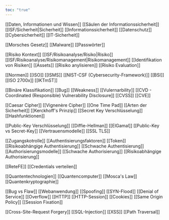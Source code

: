 ```yaml
---
toc: "true"
---
```

[[Daten, Informationen und Wissen]]
[[Säulen der Informationssicherheit]]
[[ISF/Sicherheit|Sicherheit]]
[[Informationssicherheit]]
[[Datenschutz]]
[[Cybersicherheit]]
[[IT-Sicherheit]]

[[Morsches Gesetz]]
[[Malware]]
[[Passwörter]]

[[Risiko Kontext]]
[[ISF/Risikoanalyse/Risiko|Risiko]]
[[ISF/Risikoanalyse/Risikomanagement|Risikomanagement]]
[[Identifikation von Risiken]]
[[Assets]]
[[Risiko anylisieren]]
[[Risiko Evaluation]]

[[Normen]]
[[ISO]]
[[ISMS]]
[[NIST-CSF (Cybersecurity-Framework)]]
[[BSI]]
[[ISO 2700x]]
[[IKTmST]]

[[Binäre Klassifikation]]
[[Bug]]
[[Weakness]]
[[Vulernarbility]]
[[CVD - Coordinated (Responsible) Vulnerability Disclosure]]
[[CVSS]]
[[CVE]]

[[Caesar Cipher]]
[[Vignenère Cipher]]
[[One Time Pad]]
[[Arten der Sicherheit]]
[[Kerckhoff's Prinzip]]
[[Secret Key Verschlüsselung]]
[[Hashfunktionen]]


[[Public-Key Verschlüsselung]]
[[Diffie-Hellman]]
[[ElGamal]]
[[Public-Key vs Secret-Key]]
[[Vertrauensmodelle]]
[[SSL TLS]]

[[Zugangskotrolle]]
[[Authentisierungsfaktoren]]
[[Token]]
[[Risikoabhängige Authentisierung]]
[[Schwache Authentisierung]]
[[Authorisierungsmodelle]]
[[Schwache Authorisierung]]
[[Risikoabhängige Authorisierung]]

[[ReteFE]]
[[Credentials verteilen]]

[[Quantentechnologien]]
[[Quantencomputer]]
[[Mosca's Law]]
[[Quantenkryptographie]]

[[Bug vs Flaw]]
[[Webanwendung]]
[[Spoofing]]
[[SYN-Flood]]
[[Denial of Service]]
[[Overflow]]
[[HTTP]]
[[HTTP-Session]]
[[Cookies]]
[[Same Origin Policy]]
[[Session Fixation]]

[[Cross-Site-Request Forgery]]
[[SQL-Injection]]
[[XSS]]
[[Path Traversal]]